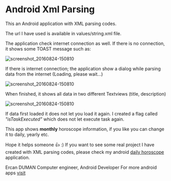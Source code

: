 # Android Xml Parsing

This an Android application with XML parsing codes.

The url I have used is available in values/string.xml file.

The application check internet connection as well. If there is no connection, it shows some TOAST message such as:

![screenshot_20160824-150810](https://cloud.githubusercontent.com/assets/11629459/18271984/d7281ede-743d-11e6-9589-9bb229635c7e.png)

If there is internet connection; the application show a dialog while parsing data from the internet (Loading, please wait...)

![screenshot_20160824-150810](https://cloud.githubusercontent.com/assets/11629459/18271983/d726a45a-743d-11e6-871e-8380bd511e66.png)

When finished, it shows all data in two different Textviews (title, description)

![screenshot_20160824-150810](https://cloud.githubusercontent.com/assets/11629459/18271985/d72b47ee-743d-11e6-9dc7-04bf519df35f.png)


If data first loaded it does not let you load it again. I created a flag called _"isTaskExecuted"_ which does not let execute task again.

This app shows **monthly** horoscope information, if you like you can change it to daily, yearly etc.

Hope it helps someone :+1: :) If you want to see some real project I have created with XML parsing codes, please check my android [daily horoscope ]( https://play.google.com/store/apps/details?id=ercanduman.discoverdailyhoroscopes) application.


Ercan DUMAN
Computer engineer, Android Developer
For more android apps [visit](https://play.google.com/store/search?q=ercanduman)
